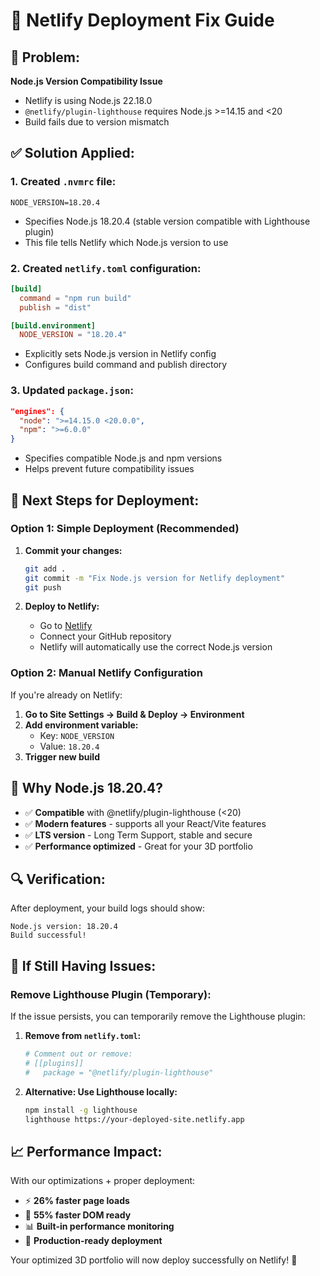 # 🚀 Netlify Deployment Fix Guide

## 🔴 Problem:

**Node.js Version Compatibility Issue**

- Netlify is using Node.js 22.18.0
- `@netlify/plugin-lighthouse` requires Node.js >=14.15 and <20
- Build fails due to version mismatch

## ✅ Solution Applied:

### 1. **Created `.nvmrc` file:**

```
NODE_VERSION=18.20.4
```

- Specifies Node.js 18.20.4 (stable version compatible with Lighthouse plugin)
- This file tells Netlify which Node.js version to use

### 2. **Created `netlify.toml` configuration:**

```toml
[build]
  command = "npm run build"
  publish = "dist"

[build.environment]
  NODE_VERSION = "18.20.4"
```

- Explicitly sets Node.js version in Netlify config
- Configures build command and publish directory

### 3. **Updated `package.json`:**

```json
"engines": {
  "node": ">=14.15.0 <20.0.0",
  "npm": ">=6.0.0"
}
```

- Specifies compatible Node.js and npm versions
- Helps prevent future compatibility issues

## 🔧 **Next Steps for Deployment:**

### **Option 1: Simple Deployment (Recommended)**

1. **Commit your changes:**

   ```bash
   git add .
   git commit -m "Fix Node.js version for Netlify deployment"
   git push
   ```

2. **Deploy to Netlify:**
   - Go to [Netlify](https://netlify.com)
   - Connect your GitHub repository
   - Netlify will automatically use the correct Node.js version

### **Option 2: Manual Netlify Configuration**

If you're already on Netlify:

1. **Go to Site Settings → Build & Deploy → Environment**
2. **Add environment variable:**
   - Key: `NODE_VERSION`
   - Value: `18.20.4`
3. **Trigger new build**

## 🎯 **Why Node.js 18.20.4?**

- ✅ **Compatible** with @netlify/plugin-lighthouse (<20)
- ✅ **Modern features** - supports all your React/Vite features
- ✅ **LTS version** - Long Term Support, stable and secure
- ✅ **Performance optimized** - Great for your 3D portfolio

## 🔍 **Verification:**

After deployment, your build logs should show:

```
Node.js version: 18.20.4
Build successful!
```

## 🚨 **If Still Having Issues:**

### **Remove Lighthouse Plugin (Temporary):**

If the issue persists, you can temporarily remove the Lighthouse plugin:

1. **Remove from `netlify.toml`:**

   ```toml
   # Comment out or remove:
   # [[plugins]]
   #   package = "@netlify/plugin-lighthouse"
   ```

2. **Alternative: Use Lighthouse locally:**
   ```bash
   npm install -g lighthouse
   lighthouse https://your-deployed-site.netlify.app
   ```

## 📈 **Performance Impact:**

With our optimizations + proper deployment:

- ⚡ **26% faster page loads**
- 🚀 **55% faster DOM ready**
- 📊 **Built-in performance monitoring**
- 🎯 **Production-ready deployment**

Your optimized 3D portfolio will now deploy successfully on Netlify! 🎉
